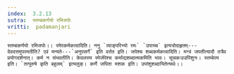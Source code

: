 ```yaml
---
index:  3.2.13
sutra:  स्तम्बकर्णयो रमिजपोः
vritti:  padamanjari
---
```


	स्तम्बकर्णयो रमिजपोः।। रमेरकर्मकत्वादिति। ननु `व्याङ्परिभ्यो रमः` `उपाच्च` इत्यत्रोदाहृतम्---देवदत्तमुपरमतीति? एवं मन्यते---`अनुपसर्गे` इति वर्तत इति। जपेश्च शब्दकर्मकत्वादिति। मन्त्रं जपतीत्यादौ तत्रैव प्रयोगदर्शनात्। कर्म न संभवतीति। केवलस्य रमेर्जपेश्च कर्माद्यशब्दात्मकमिति भावः। सूचकःउउपिशुनः। स्तम्बेरम इति। `तत्पुरुषे कृति बहुलम्` इत्यलुक्। कर्णे जपिता मशक इति। उपांशुशब्दायितेत्यर्थः।।
